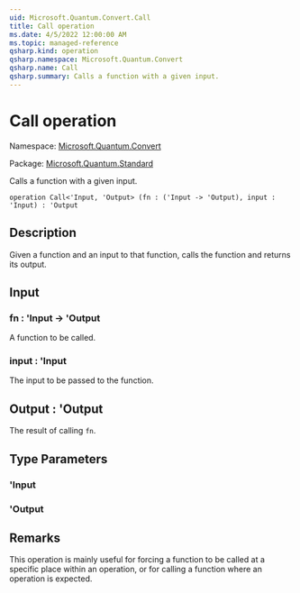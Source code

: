 ```yaml
---
uid: Microsoft.Quantum.Convert.Call
title: Call operation
ms.date: 4/5/2022 12:00:00 AM
ms.topic: managed-reference
qsharp.kind: operation
qsharp.namespace: Microsoft.Quantum.Convert
qsharp.name: Call
qsharp.summary: Calls a function with a given input.
---
```


# Call operation

Namespace: [Microsoft.Quantum.Convert](xref:Microsoft.Quantum.Convert)

Package: [Microsoft.Quantum.Standard](https://nuget.org/packages/Microsoft.Quantum.Standard)


Calls a function with a given input.

```qsharp
operation Call<'Input, 'Output> (fn : ('Input -> 'Output), input : 'Input) : 'Output
```


## Description

Given a function and an input to that function, calls the functionand returns its output.

## Input

### fn : 'Input -> 'Output

A function to be called.


### input : 'Input

The input to be passed to the function.



## Output : 'Output

The result of calling `fn`.

## Type Parameters

### 'Input


### 'Output



## Remarks

This operation is mainly useful for forcing a function to be calledat a specific place within an operation, or for calling a functionwhere an operation is expected.